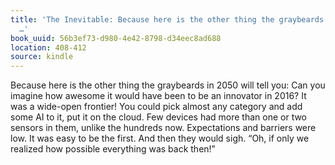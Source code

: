```yaml
---
title: 'The Inevitable: Because here is the other thing the graybeards in 2050 will
  …'
book_uuid: 56b3ef73-d980-4e42-8798-d34eec8ad688
location: 408-412
source: kindle
---
```


Because here is the other thing the graybeards in 2050 will tell you: Can you imagine how awesome it would have been to be an innovator in 2016? It was a wide-open frontier! You could pick almost any category and add some AI to it, put it on the cloud. Few devices had more than one or two sensors in them, unlike the hundreds now. Expectations and barriers were low. It was easy to be the first. And then they would sigh. “Oh, if only we realized how possible everything was back then!”